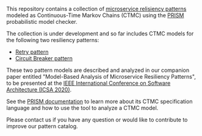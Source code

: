 This repository contains a collection of [microservice relisiency patterns](https://docs.microsoft.com/en-us/azure/architecture/patterns/category/resiliency) modeled as Continuous-Time Markov Chains (CTMC) using the [PRISM](https://www.prismmodelchecker.org/) probabilistic model checker. 

The collection is under development and so far includes CTMC models for the following two resiliency patterns:

* [Retry pattern](https://docs.microsoft.com/en-us/azure/architecture/patterns/retry)
* [Circuit Breaker pattern](https://docs.microsoft.com/en-us/azure/architecture/patterns/circuit-breaker)

These two pattern models are described and analyzed in our companion paper entitled "Model-Based Analysis of Microservice Resiliency Patterns", to be presented at the [IEEE International Conference on Software Architecture (ICSA 2020)](http://icsa-conferences.org/2020/index.html).

See the [PRISM documentation](https://www.prismmodelchecker.org/doc/) to learn more about its CTMC specification language and how to use the tool to analyze a CTMC model.

Please contact us if you have any question or would like to contribute to improve our pattern catalog.
